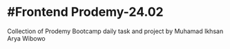 <h1>#Frontend Prodemy-24.02</h1>
<p>Collection of Prodemy Bootcamp daily task and project by Muhamad Ikhsan Arya Wibowo</p>
